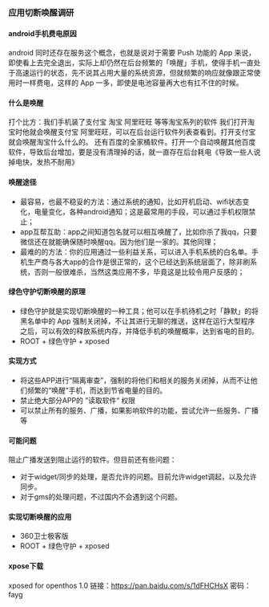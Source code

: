 ### 应用切断唤醒调研

#### android手机费电原因
android 同时还存在服务这个概念，也就是说对于需要 Push 功能的 App 来说，即使看上去完全退出，实际上却仍然在后台频繁的「唤醒」手机，使得手机一直处于高速运行的状态，先不说其占用大量的系统资源，但就频繁的响应就像跟正常使用时一样费电，这样的 App 一多，即使是电池容量再大也有扛不住的时候。

#### 什么是唤醒

打个比方：我们手机装了支付宝 淘宝 阿里旺旺 等等淘宝系列的软件
我们打开淘宝时他就会唤醒支付宝 阿里旺旺，可以在后台运行软件列表查看到。打开支付宝就会唤醒淘宝什么什么的。
还有百度的全家桶软件。打开一个自动唤醒其他百度软件，导致后台增加，要是没有清理掉的话，就一直存在后台耗电《导致一些人说掉电快，发热不耐用》

#### 唤醒途径
- 最容易，也最不稳妥的方法：通过系统的通知，比如开机启动、wifi状态变化，电量变化，各种android通知；这是最常用的手段，可以通过手机权限禁止；
- app互帮互助：app之间知道包名就可以相互唤醒了，比如你杀了我qq，只要微信还在就能确保随时唤醒qq。因为他们是一家的。其他同理；
- 最难的的方法：你的应用通过一些利益关系，可以进入手机系统的白名单。手机生产商与各大app的合作是很正常的，这个已经达到系统层面了，除非刷系统，否则一般很难杀，当然这类应用不多，毕竟这是比较令用户反感的；

#### 绿色守护切断唤醒的原理

-  绿色守护就是实现切断唤醒的一种工具；他可以在手机待机之时「静默」的将黑名单中的 App 强制关闭掉，不让其进行无聊的推送，这样在运行大型程序之后，可以有效的释放系统内存，并降低手机的唤醒概率，达到省电的目的。
-  ROOT + 绿色守护 + xposed

#### 实现方式

-  将这些APP进行“隔离审查”，强制的将他们和相关的服务关闭掉，从而不让他们频繁的“唤醒”手机，而达到节省电量的目的。
-  禁止绝大部分APP的 ”读取软件“ 权限
-  可以禁止所有的服务、广播，如果影响软件的功能，尝试允许一些服务、广播等

#### 可能问题

阻止广播发送到阻止运行的软件。但目前还有些问题：
- 对于widget/同步的处理，是否允许的问题。目前允许widget调起，以及允许同步。
- 对于gms的处理问题，不过国内不会遇到这个问题。

#### 实现切断唤醒的应用

-  360卫士极客版
-  ROOT + 绿色守护 + xposed

#### xpose下载
xposed for openthos 1.0 链接：https://pan.baidu.com/s/1dFHCHsX 密码：fayg
